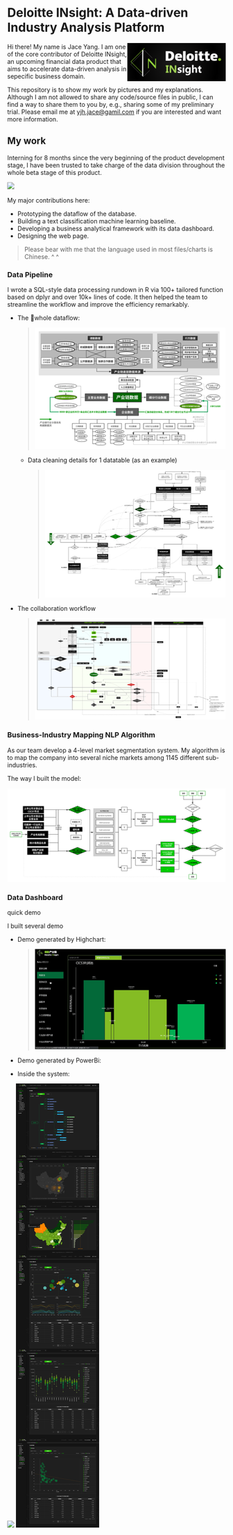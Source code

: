 # Deloitte INsight: A Data-driven Industry Analysis Platform

<img src="./images/Web-side System/logo.png" align="Right"
     alt="Size Limit logo by Anton Lovchikov" width="227.2" height="88">

Hi there! My name is Jace Yang. 
I am one of the core contributor of Deloitte INsight, an upcoming financial data product that aims to accelerate data-driven analysis in sepecific business domain. 

This repository is to show my work by pictures and my explanations. Although I am not allowed to share any code/source files in public, I can find a way to share them to you by, e.g., sharing some of my preliminary trial. Please email me at yjh.jace@gamil.com if you are interested and want more information.



## My work

Interning for 8 months since the very beginning of the product development stage, I have been trusted to take charge of the data division throughout the whole beta stage of this product.

![](./images/frontpage.png)


My major contributions here:
- Prototyping the dataflow of the database.
- Building a text classification machine learning baseline.
- Developing a business analytical framework with its data dashboard.
- Designing the web page.

> Please bear with me that the language used in most files/charts is Chinese. ^ ^

### Data Pipeline



I wrote a SQL-style data processing rundown in R via 100+ tailored function based on dplyr and over 10k+ lines of code. It then helped the team to streamline the workflow and improve the efficiency remarkably.

- The whole dataflow:
    > ![](./images/Data-Pipeline/Data_Structure.svg)
    
    - Data cleaning details for 1 datatable (as an example)
        > ![](./images/Data-Pipeline/Data_Pipeline_Holding_Company.svg)

- The collaboration workflow
    > ![](./images/Data-Pipeline/Teamwork_Structure.svg)


### Business-Industry Mapping NLP Algorithm

As our team develop a 4-level market segmentation system. My algorithm is to map the company into several niche markets among 1145 different sub-industries.

The way I built the model:


![](./images/Business-industry-Mapping/NLP_design.svg)


### Data Dashboard
quick demo

I built several demo 

- Demo generated by Highchart:  

    > ![](./images/Data-Dashboard/demo_highchart.gif)

- Demo generated by PowerBi:  

- Inside the system:

<img src="./images/Web-side System/Screenshot of system_1.png">
<img src="./images/Web-side System/Screenshot of system_2.png">